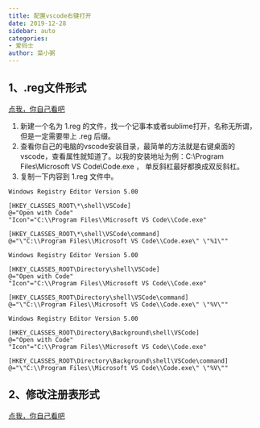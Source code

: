 ```yaml
---
title: 配置vscode右键打开
date: 2019-12-28
sidebar: auto
categories:
- 爱码士
author: 菜小粥
---
```


## 1、.reg文件形式

[点我，你自己看吧](https://blog.csdn.net/GreekMrzzJ/article/details/82194913 )

1. 新建一个名为 1.reg 的文件，找一个记事本或者sublime打开，名称无所谓，但是一定需要带上 .reg 后缀。
2. 查看你自己的电脑的vscode安装目录，最简单的方法就是右键桌面的vscode，查看属性就知道了。以我的安装地址为例：C:\\Program Files\\Microsoft VS Code\\Code.exe ， 单反斜杠最好都换成双反斜杠。
3. 复制一下内容到 1.reg 文件中。

```
Windows Registry Editor Version 5.00

[HKEY_CLASSES_ROOT\*\shell\VSCode]
@="Open with Code"
"Icon"="C:\\Program Files\\Microsoft VS Code\\Code.exe"

[HKEY_CLASSES_ROOT\*\shell\VSCode\command]
@="\"C:\\Program Files\\Microsoft VS Code\\Code.exe\" \"%1\""

Windows Registry Editor Version 5.00

[HKEY_CLASSES_ROOT\Directory\shell\VSCode]
@="Open with Code"
"Icon"="C:\\Program Files\\Microsoft VS Code\\Code.exe"

[HKEY_CLASSES_ROOT\Directory\shell\VSCode\command]
@="\"C:\\Program Files\\Microsoft VS Code\\Code.exe\" \"%V\""

Windows Registry Editor Version 5.00

[HKEY_CLASSES_ROOT\Directory\Background\shell\VSCode]
@="Open with Code"
"Icon"="C:\\Program Files\\Microsoft VS Code\\Code.exe"

[HKEY_CLASSES_ROOT\Directory\Background\shell\VSCode\command]
@="\"C:\\Program Files\\Microsoft VS Code\\Code.exe\" \"%V\""
```

## 2、修改注册表形式

[点我，你自己看吧](https://blog.csdn.net/zzsan/article/details/79305279)


